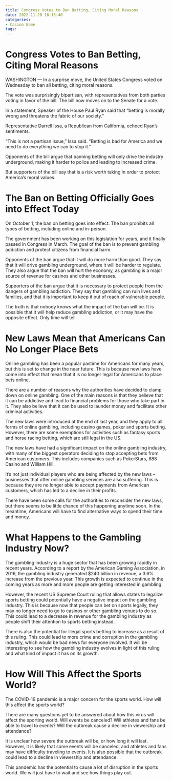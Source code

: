 ```yaml
---
title: Congress Votes to Ban Betting, Citing Moral Reasons
date: 2022-11-28 16:15:40
categories:
- Casino Game
tags:
---
```



#  Congress Votes to Ban Betting, Citing Moral Reasons

WASHINGTON — In a surprise move, the United States Congress voted on Wednesday to ban all betting, citing moral reasons.

The vote was surprisingly bipartisan, with representatives from both parties voting in favor of the bill. The bill now moves on to the Senate for a vote.

In a statement, Speaker of the House Paul Ryan said that “betting is morally wrong and threatens the fabric of our society.”

Representative Darrell Issa, a Republican from California, echoed Ryan’s sentiments.

“This is not a partisan issue,” Issa said. “Betting is bad for America and we need to do everything we can to stop it.”

Opponents of the bill argue that banning betting will only drive the industry underground, making it harder to police and leading to increased crime.

But supporters of the bill say that is a risk worth taking in order to protect America’s moral values.

#  The Ban on Betting Officially Goes into Effect Today

On October 1, the ban on betting goes into effect. The ban prohibits all types of betting, including online and in-person.

The government has been working on this legislation for years, and it finally passed in Congress in March. The goal of the ban is to prevent gambling addiction and protect citizens from financial harm.

Opponents of the ban argue that it will do more harm than good. They say that it will drive gambling underground, where it will be harder to regulate. They also argue that the ban will hurt the economy, as gambling is a major source of revenue for casinos and other businesses.

 Supporters of the ban argue that it is necessary to protect people from the dangers of gambling addiction. They say that gambling can ruin lives and families, and that it is important to keep it out of reach of vulnerable people.

The truth is that nobody knows what the impact of the ban will be. It is possible that it will help reduce gambling addiction, or it may have the opposite effect. Only time will tell.

#  New Laws Mean that Americans Can No Longer Place Bets

Online gambling has been a popular pastime for Americans for many years, but this is set to change in the near future. This is because new laws have come into effect that mean that it is no longer legal for Americans to place bets online.

There are a number of reasons why the authorities have decided to clamp down on online gambling. One of the main reasons is that they believe that it can be addictive and lead to financial problems for those who take part in it. They also believe that it can be used to launder money and facilitate other criminal activities.

The new laws were introduced at the end of last year, and they apply to all forms of online gambling, including casino games, poker and sports betting. However, there are some exemptions for activities such as fantasy sports and horse racing betting, which are still legal in the US.

The new laws have had a significant impact on the online gambling industry, with many of the biggest operators deciding to stop accepting bets from American customers. This includes companies such as PokerStars, 888 Casino and William Hill.

It’s not just individual players who are being affected by the new laws – businesses that offer online gambling services are also suffering. This is because they are no longer able to accept payments from American customers, which has led to a decline in their profits.

There have been some calls for the authorities to reconsider the new laws, but there seems to be little chance of this happening anytime soon. In the meantime, Americans will have to find alternative ways to spend their time and money.

#  What Happens to the Gambling Industry Now?

The gambling industry is a huge sector that has been growing rapidly in recent years. According to a report by the American Gaming Association, in 2016, the gambling industry generated $240 billion in revenue, a 3.6% increase from the previous year. This growth is expected to continue in the coming years as more and more people are getting interested in gambling.

However, the recent US Supreme Court ruling that allows states to legalize sports betting could potentially have a negative impact on the gambling industry. This is because now that people can bet on sports legally, they may no longer need to go to casinos or other gambling venues to do so. This could lead to a decrease in revenue for the gambling industry as people shift their attention to sports betting instead.

There is also the potential for illegal sports betting to increase as a result of this ruling. This could lead to more crime and corruption in the gambling industry, which would be bad news for everyone involved. It will be interesting to see how the gambling industry evolves in light of this ruling and what kind of impact it has on its growth.

#  How Will This Affect the Sports World?

The COVID-19 pandemic is a major concern for the sports world. How will this affect the sports world?

There are many questions yet to be answered about how this virus will affect the sporting world. Will events be canceled? Will athletes and fans be able to travel to events? Will the outbreak cause a decline in viewership and attendance?

It is unclear how severe the outbreak will be, or how long it will last. However, it is likely that some events will be canceled, and athletes and fans may have difficulty traveling to events. It is also possible that the outbreak could lead to a decline in viewership and attendance.

This pandemic has the potential to cause a lot of disruption in the sports world. We will just have to wait and see how things play out.